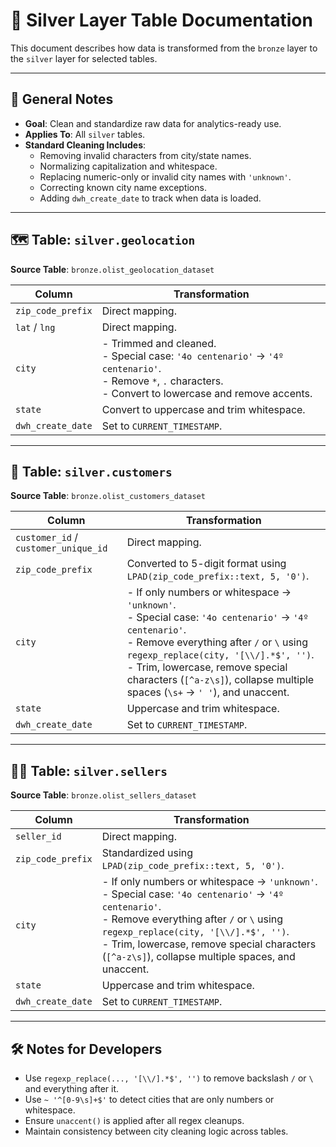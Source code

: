 # 📄 Silver Layer Table Documentation

This document describes how data is transformed from the `bronze` layer to the `silver` layer for selected tables.

---

## 🧾 General Notes

- **Goal**: Clean and standardize raw data for analytics-ready use.
- **Applies To**: All `silver` tables.
- **Standard Cleaning Includes**:
  - Removing invalid characters from city/state names.
  - Normalizing capitalization and whitespace.
  - Replacing numeric-only or invalid city names with `'unknown'`.
  - Correcting known city name exceptions.
  - Adding `dwh_create_date` to track when data is loaded.

---

## 🗺️ Table: `silver.geolocation`

**Source Table**: `bronze.olist_geolocation_dataset`

| Column            | Transformation |
|-------------------|----------------|
| `zip_code_prefix` | Direct mapping. |
| `lat` / `lng`     | Direct mapping. |
| `city`            | - Trimmed and cleaned.<br>- Special case: `'4o centenario'` → `'4º centenario'`.<br>- Remove `*`, `.` characters.<br>- Convert to lowercase and remove accents. |
| `state`           | Convert to uppercase and trim whitespace. |
| `dwh_create_date` | Set to `CURRENT_TIMESTAMP`. |

---

## 👤 Table: `silver.customers`

**Source Table**: `bronze.olist_customers_dataset`

| Column             | Transformation |
|--------------------|----------------|
| `customer_id` / `customer_unique_id` | Direct mapping. |
| `zip_code_prefix`  | Converted to 5-digit format using `LPAD(zip_code_prefix::text, 5, '0')`. |
| `city`             | - If only numbers or whitespace → `'unknown'`.<br>- Special case: `'4o centenario'` → `'4º centenario'`.<br>- Remove everything after `/` or `\` using `regexp_replace(city, '[\\/].*$', '')`.<br>- Trim, lowercase, remove special characters (`[^a-z\s]`), collapse multiple spaces (`\s+` → `' '`), and unaccent. |
| `state`            | Uppercase and trim whitespace. |
| `dwh_create_date`  | Set to `CURRENT_TIMESTAMP`. |

---

## 🧑‍💼 Table: `silver.sellers`

**Source Table**: `bronze.olist_sellers_dataset`

| Column            | Transformation |
|-------------------|----------------|
| `seller_id`       | Direct mapping. |
| `zip_code_prefix` | Standardized using `LPAD(zip_code_prefix::text, 5, '0')`. |
| `city`            | - If only numbers or whitespace → `'unknown'`.<br>- Special case: `'4o centenario'` → `'4º centenario'`.<br>- Remove everything after `/` or `\` using `regexp_replace(city, '[\\/].*$', '')`.<br>- Trim, lowercase, remove special characters (`[^a-z\s]`), collapse multiple spaces, and unaccent. |
| `state`           | Uppercase and trim whitespace. |
| `dwh_create_date` | Set to `CURRENT_TIMESTAMP`. |

---

## 🛠️ Notes for Developers

- Use `regexp_replace(..., '[\\/].*$', '')` to remove backslash `/` or `\` and everything after it.
- Use `~ '^[0-9\s]+$'` to detect cities that are only numbers or whitespace.
- Ensure `unaccent()` is applied after all regex cleanups.
- Maintain consistency between city cleaning logic across tables.
